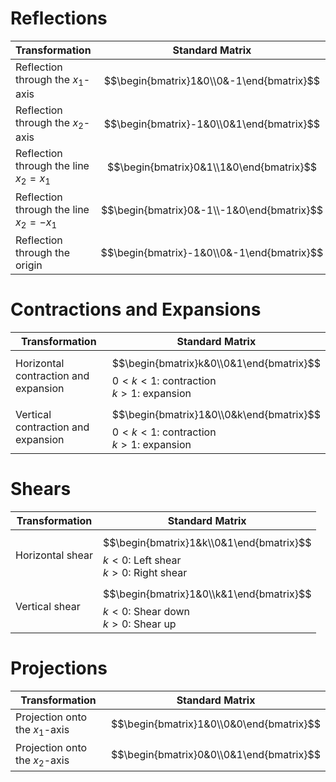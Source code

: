 # Reflections
| Transformation                         | Standard Matrix                            |
| -------------------------------------- | ------------------------------------------ |
| Reflection through the $x_1$-axis      | $$\begin{bmatrix}1&0\\0&-1\end{bmatrix}$$  |
| Reflection through the $x_2$-axis      | $$\begin{bmatrix}-1&0\\0&1\end{bmatrix}$$  |
| Reflection through the line $x_2=x_1$  | $$\begin{bmatrix}0&1\\1&0\end{bmatrix}$$   |
| Reflection through the line $x_2=-x_1$ | $$\begin{bmatrix}0&-1\\-1&0\end{bmatrix}$$ |
| Reflection through the origin          | $$\begin{bmatrix}-1&0\\0&-1\end{bmatrix}$$ | 
# Contractions and Expansions
| Transformation                         | Standard Matrix                          |
| -------------------------------------- | --------------------------------------- |
| Horizontal contraction and expansion   | $$\begin{bmatrix}k&0\\0&1\end{bmatrix}$$  $0<k<1$: contraction <br>$k>1$: expansion|
| Vertical  contraction and expansion   | $$\begin{bmatrix}1&0\\0&k\end{bmatrix}$$ $0<k<1$: contraction <br>$k>1$: expansion|
# Shears
| Transformation   | Standard Matrix                         |
| ---------------- | -------------------------------------- |
| Horizontal shear | $$\begin{bmatrix}1&k\\0&1\end{bmatrix}$$ $k<0$: Left shear <br>$k>0$: Right shear|
| Vertical shear | $$\begin{bmatrix}1&0\\k&1\end{bmatrix}$$ $k<0$: Shear down <br>$k>0$: Shear up|
# Projections
| Transformation                 | Standard Matrix |
| ------------------------------ | -------------- |
| Projection onto the $x_1$-axis | $$\begin{bmatrix}1&0\\0&0\end{bmatrix}$$               |
| Projection onto the $x_2$-axis | $$\begin{bmatrix}0&0\\0&1\end{bmatrix}$$               |
